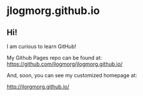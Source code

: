 # jlogmorg.github.io

## Hi!

I am curious to learn GitHub!

My Github Pages repo can be found at:  
https://github.com/jlogmorg/jlogmorg.github.io/

And, soon, you can see my customized homepage at:

http://jlorgmorg.github.io/
